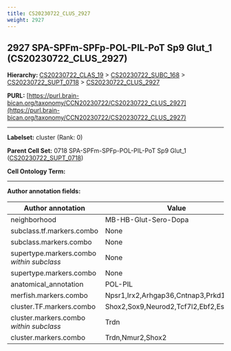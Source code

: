 ```yaml
---
title: CS20230722_CLUS_2927
weight: 2927
---
```

## 2927 SPA-SPFm-SPFp-POL-PIL-PoT Sp9 Glut_1 (CS20230722_CLUS_2927)
<b>Hierarchy: </b>
[CS20230722_CLAS_19](../CS20230722_CLAS_19) >
[CS20230722_SUBC_168](../CS20230722_SUBC_168) >
[CS20230722_SUPT_0718](../CS20230722_SUPT_0718) >
[CS20230722_CLUS_2927](../CS20230722_CLUS_2927)

**PURL:** [https://purl.brain-bican.org/taxonomy/CCN20230722/CS20230722_CLUS_2927](https://purl.brain-bican.org/taxonomy/CCN20230722/CS20230722_CLUS_2927)

---


**Labelset:** cluster (Rank: 0)

**Parent Cell Set:** 0718 SPA-SPFm-SPFp-POL-PIL-PoT Sp9 Glut_1 ([CS20230722_SUPT_0718](../CS20230722_SUPT_0718))



**Cell Ontology Term:** 

[MARKER GENES.]: #


---

[TRANSFERRED ANNOTATIONS.]: #


[AUTHOR ANNOTATION FIELDS.]: #


**Author annotation fields:**

| Author annotation | Value |
|-------------------|-------|
|neighborhood|MB-HB-Glut-Sero-Dopa|
|subclass.tf.markers.combo|None|
|subclass.markers.combo|None|
|supertype.markers.combo _within subclass_|None|
|supertype.markers.combo|None|
|anatomical_annotation|POL-PIL|
|merfish.markers.combo|Npsr1,Irx2,Arhgap36,Cntnap3,Prkd1,Shox2|
|cluster.TF.markers.combo|Shox2,Sox9,Neurod2,Tcf7l2,Ebf2,Esr1|
|cluster.markers.combo _within subclass_|Trdn|
|cluster.markers.combo|Trdn,Nmur2,Shox2|
